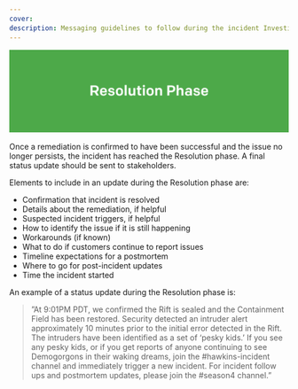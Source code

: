 ```yaml
---
cover:
description: Messaging guidelines to follow during the incident Investigation phase
---
```

![Resolution](../assets/img/headers/Stakeholder_Resolution.png)

Once a remediation is confirmed to have been successful and the issue no longer persists, the incident has reached the Resolution phase. A final status update should be sent to stakeholders.

Elements to include in an update during the Resolution phase are:

- Confirmation that incident is resolved
- Details about the remediation, if helpful
- Suspected incident triggers, if helpful
- How to identify the issue if it is still happening
- Workarounds (if known)
- What to do if customers continue to report issues
- Timeline expectations for a postmortem
- Where to go for post-incident updates
- Time the incident started

An example of a status update during the Resolution phase is:

> ”At 9:01PM PDT, we confirmed the Rift is sealed and the Containment Field has been restored. Security detected an intruder alert approximately 10 minutes prior to the initial error detected in the Rift. The intruders have been identified as a set of ‘pesky kids.’ If you see any pesky kids, or if you get reports of anyone continuing to see Demogorgons in their waking dreams, join the #hawkins-incident channel and immediately trigger a new incident. For incident follow ups and postmortem updates, please join the #season4 channel.”
